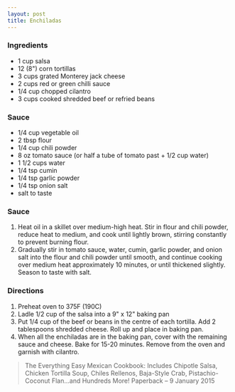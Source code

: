 ```yaml
---
layout: post
title: Enchiladas
---
```


### Ingredients
- 1 cup salsa
- 12 (8") corn tortillas
- 3 cups grated Monterey jack cheese
- 2 cups red or green chilli sauce
- 1/4 cup chopped cilantro
- 3 cups cooked shredded beef or refried beans
### Sauce
- 1/4 cup vegetable oil
- 2 tbsp flour
- 1/4 cup chili powder
- 8 oz tomato sauce (or half a tube of tomato past + 1/2 cup water)
- 1 1/2 cups water
- 1/4 tsp cumin
- 1/4 tsp garlic powder
- 1/4 tsp onion salt
- salt to taste

### Sauce
1. Heat oil in a skillet over medium-high heat. Stir in flour and chili powder, reduce heat to medium, and cook until lightly brown, stirring constantly to prevent burning flour. 
2. Gradually stir in tomato sauce, water, cumin, garlic powder, and onion salt into the flour and chili powder until smooth, and continue cooking over medium heat approximately 10 minutes, or until thickened slightly. Season to taste with salt.
### Directions
1. Preheat oven to 375F (190C)
2. Ladle 1/2 cup of the salsa into a 9" x 12" baking pan
3. Put 1/4 cup of the beef or beans in the centre of each tortilla. Add 2 tablespoons shredded cheese. Roll up and place in baking pan.
4. When all the enchiladas are in the baking pan, cover with the remaining sauce and cheese. Bake for 15-20 minutes. Remove from the oven and garnish with cilantro.

> The Everything Easy Mexican Cookbook: Includes Chipotle Salsa, Chicken Tortilla Soup, Chiles Rellenos, Baja-Style Crab, Pistachio-Coconut Flan...and Hundreds More! Paperback – 9 January 2015


